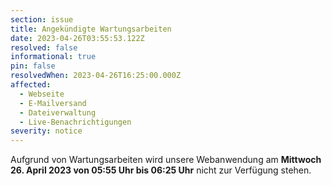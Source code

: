 ```yaml
---
section: issue
title: Angekündigte Wartungsarbeiten
date: 2023-04-26T03:55:53.122Z
resolved: false
informational: true
pin: false
resolvedWhen: 2023-04-26T16:25:00.000Z
affected:
  - Webseite
  - E-Mailversand
  - Dateiverwaltung
  - Live-Benachrichtigungen
severity: notice
---
```

Aufgrund von Wartungsarbeiten wird unsere Webanwendung am **Mittwoch 26. April 2023 von 05:55 Uhr bis 06:25 Uhr** nicht zur Verfügung stehen.